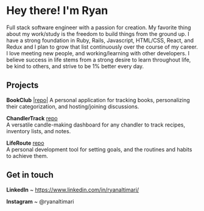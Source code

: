 # Hey there! I'm Ryan

Full stack software engineer with a passion for creation. My favorite thing about my work/study is the freedom to build things from the ground up. 
I have a strong foundation in Ruby, Rails, Javascript, HTML/CSS, React, and Redux and I plan to grow that list continuously over the course of my career. 
I love meeting new people, and working/learning with other developers. I believe success in life stems from a strong desire to learn throughout life, be kind to others, and strive to be 1% better every day.

## Projects

**BookClub** |[repo](https://github.com/Mari-8/BookClub/tree/master)|
A personal application for tracking books, personalizing their categorization, and hosting/joining discussions.

**ChandlerTrack** [repo](https://github.com/Mari-8/ChandlerTrack/tree/master)  
A versatile candle-making dashboard for any chandler to track recipes, inventory lists, and notes.

**LifeRoute** [repo](https://github.com/Mari-8/BookClub/tree/master)  
A personal development tool for setting goals, and the routines and habits to achieve them.

## Get in touch

**LinkedIn** ~ https://www.linkedin.com/in/ryanaltimari/

**Instagram** ~ @ryanaltimari

